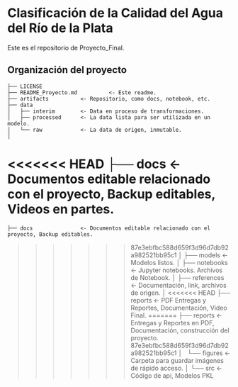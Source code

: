 Clasificación de la Calidad del Agua del Río de la Plata
==============================

Este es el repositorio de Proyecto_Final.


Organización del proyecto
------------

    ├── LICENSE
    ├── README_Proyecto.md          <- Este readme.
    ├── artifacts          <- Repositorio, como docs, notebook, etc.
    ├── data
    │   ├── interim        <- Data en proceso de transformaciones.
    │   ├── processed      <- La data lista para ser utilizada en un modelo.
    │   └── raw            <- La data de origen, inmutable.
    │
<<<<<<< HEAD
    ├── docs               <- Documentos editable relacionado con el proyecto, Backup editables, Videos en partes.
=======
    ├── docs               <- Documentos editable relacionado con el proyecto, Backup editables.
>>>>>>> 87e3ebfbc588d659f3d96d7db92a982521bb95c1
    │
    ├── models             <- Modelos listos.
    │
    ├── notebooks          <- Jupyter notebooks. Archivos de Notebook.
    │
    ├── references         <- Documentación, link, archivos de origen.
    │
<<<<<<< HEAD
    ├── reports            <- PDF Entregas y Reportes, Documentación, Video Final.
=======
    ├── reports            <- Entregas y Reportes en PDF, Documentación, construcción del proyecto.
>>>>>>> 87e3ebfbc588d659f3d96d7db92a982521bb95c1
    │   └── figures        <- Carpeta para guardar imágenes de rápido acceso.
    │
    └── src                <- Código de api, Modelos PKL

